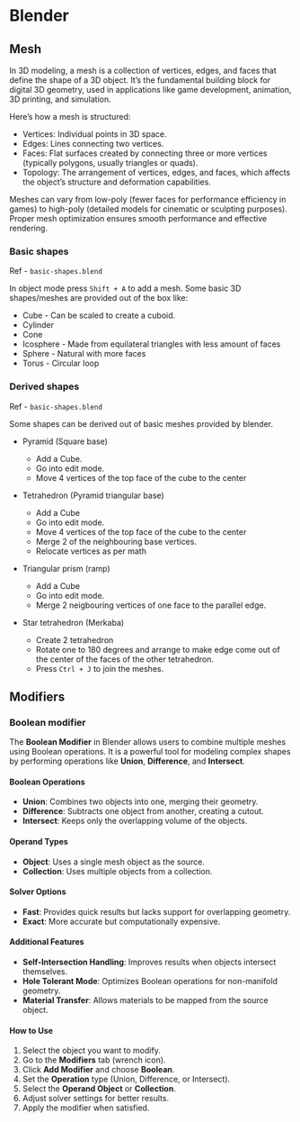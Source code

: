 # Blender

## Mesh

In 3D modeling, a mesh is a collection of vertices, edges, and faces that define
the shape of a 3D object. It’s the fundamental building block for digital 3D
geometry, used in applications like game development, animation, 3D printing,
and simulation.

Here’s how a mesh is structured:

- Vertices: Individual points in 3D space.
- Edges: Lines connecting two vertices.
- Faces: Flat surfaces created by connecting three or more vertices (typically
  polygons, usually triangles or quads).
- Topology: The arrangement of vertices, edges, and faces, which affects the
  object’s structure and deformation capabilities.

Meshes can vary from low-poly (fewer faces for performance efficiency in games)
to high-poly (detailed models for cinematic or sculpting purposes). Proper mesh
optimization ensures smooth performance and effective rendering.

### Basic shapes

Ref - `basic-shapes.blend`

In object mode press `Shift + A` to add a mesh. Some basic 3D shapes/meshes are
provided out of the box like:

- Cube - Can be scaled to create a cuboid.
- Cylinder
- Cone
- Icosphere - Made from equilateral triangles with less amount of faces
- Sphere - Natural with more faces
- Torus - Circular loop

### Derived shapes

Ref - `basic-shapes.blend`

Some shapes can be derived out of basic meshes provided by blender.

- Pyramid (Square base)

  - Add a Cube.
  - Go into edit mode.
  - Move 4 vertices of the top face of the cube to the center

- Tetrahedron (Pyramid triangular base)

  - Add a Cube
  - Go into edit mode.
  - Move 4 vertices of the top face of the cube to the center
  - Merge 2 of the neighbouring base vertices.
  - Relocate vertices as per math

- Triangular prism (ramp)

  - Add a Cube
  - Go into edit mode.
  - Merge 2 neigbouring vertices of one face to the parallel edge.

- Star tetrahedron (Merkaba)
  - Create 2 tetrahedron
  - Rotate one to 180 degrees and arrange to make edge come out of the center of
    the faces of the other tetrahedron.
  - Press `Ctrl + J` to join the meshes.

## Modifiers

### Boolean modifier

The **Boolean Modifier** in Blender allows users to combine multiple meshes
using Boolean operations. It is a powerful tool for modeling complex shapes by
performing operations like **Union**, **Difference**, and **Intersect**.

#### Boolean Operations

- **Union**: Combines two objects into one, merging their geometry.
- **Difference**: Subtracts one object from another, creating a cutout.
- **Intersect**: Keeps only the overlapping volume of the objects.

#### Operand Types

- **Object**: Uses a single mesh object as the source.
- **Collection**: Uses multiple objects from a collection.

#### Solver Options

- **Fast**: Provides quick results but lacks support for overlapping geometry.
- **Exact**: More accurate but computationally expensive.

#### Additional Features

- **Self-Intersection Handling**: Improves results when objects intersect
  themselves.
- **Hole Tolerant Mode**: Optimizes Boolean operations for non-manifold
  geometry.
- **Material Transfer**: Allows materials to be mapped from the source object.

#### How to Use

1. Select the object you want to modify.
2. Go to the **Modifiers** tab (wrench icon).
3. Click **Add Modifier** and choose **Boolean**.
4. Set the **Operation** type (Union, Difference, or Intersect).
5. Select the **Operand Object** or **Collection**.
6. Adjust solver settings for better results.
7. Apply the modifier when satisfied.
